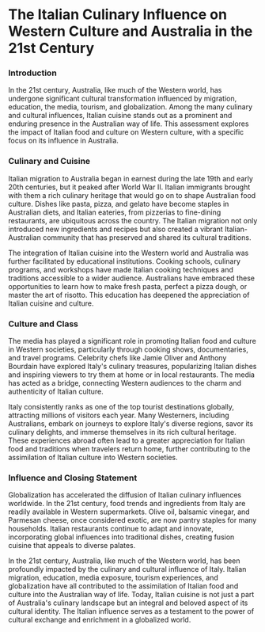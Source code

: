 # The Italian Culinary Influence on Western Culture and Australia in the 21st Century

### Introduction
In the 21st century, Australia, like much of the Western world, has undergone significant cultural transformation influenced by migration, education, the media, tourism, and globalization. Among the many culinary and cultural influences, Italian cuisine stands out as a prominent and enduring presence in the Australian way of life. This assessment explores the impact of Italian food and culture on Western culture, with a specific focus on its influence in Australia.

### Culinary and Cuisine
Italian migration to Australia began in earnest during the late 19th and early 20th centuries, but it peaked after World War II. Italian immigrants brought with them a rich culinary heritage that would go on to shape Australian food culture. Dishes like pasta, pizza, and gelato have become staples in Australian diets, and Italian eateries, from pizzerias to fine-dining restaurants, are ubiquitous across the country. The Italian migration not only introduced new ingredients and recipes but also created a vibrant Italian-Australian community that has preserved and shared its cultural traditions.

The integration of Italian cuisine into the Western world and Australia was further facilitated by educational institutions. Cooking schools, culinary programs, and workshops have made Italian cooking techniques and traditions accessible to a wider audience. Australians have embraced these opportunities to learn how to make fresh pasta, perfect a pizza dough, or master the art of risotto. This education has deepened the appreciation of Italian cuisine and culture.

### Culture and Class
The media has played a significant role in promoting Italian food and culture in Western societies, particularly through cooking shows, documentaries, and travel programs. Celebrity chefs like Jamie Oliver and Anthony Bourdain have explored Italy's culinary treasures, popularizing Italian dishes and inspiring viewers to try them at home or in local restaurants. The media has acted as a bridge, connecting Western audiences to the charm and authenticity of Italian culture.

Italy consistently ranks as one of the top tourist destinations globally, attracting millions of visitors each year. Many Westerners, including Australians, embark on journeys to explore Italy's diverse regions, savor its culinary delights, and immerse themselves in its rich cultural heritage. These experiences abroad often lead to a greater appreciation for Italian food and traditions when travelers return home, further contributing to the assimilation of Italian culture into Western societies.

### Influence and Closing Statement
Globalization has accelerated the diffusion of Italian culinary influences worldwide. In the 21st century, food trends and ingredients from Italy are readily available in Western supermarkets. Olive oil, balsamic vinegar, and Parmesan cheese, once considered exotic, are now pantry staples for many households. Italian restaurants continue to adapt and innovate, incorporating global influences into traditional dishes, creating fusion cuisine that appeals to diverse palates.

In the 21st century, Australia, like much of the Western world, has been profoundly impacted by the culinary and cultural influence of Italy. Italian migration, education, media exposure, tourism experiences, and globalization have all contributed to the assimilation of Italian food and culture into the Australian way of life. Today, Italian cuisine is not just a part of Australia's culinary landscape but an integral and beloved aspect of its cultural identity. The Italian influence serves as a testament to the power of cultural exchange and enrichment in a globalized world.
